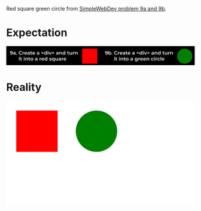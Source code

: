 Red square green circle from [SimpleWebDev problem 9a and 9b](https://www.youtube.com/watch?v=G3e-cpL7ofc&list=PLEPye7A7EcQZrT3VSBb7jtxnxIfY3yyG6&index=1&t=9294s).

# Expectation
![expected result](expectation.png)

# Reality
![my result](result.png)
